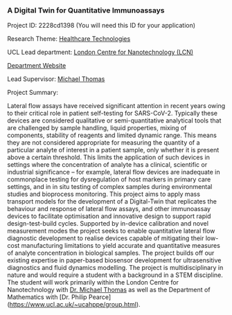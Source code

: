 ### A Digital Twin for Quantitative Immunoassays

Project ID: 2228cd1398
(You will need this ID for your application)

Research Theme: [Healthcare Technologies](../themes/healthcare-technologies.md)

UCL Lead department: [London Centre for Nanotechnology (LCN)](../departments/london-centre-for-nanotechnology.md)

[Department Website](https://www.london-nano.com)

Lead Supervisor: [Michael Thomas](https://profiles.ucl.ac.uk/75670)

Project Summary:

Lateral flow assays have received significant attention in recent years owing to their critical role in patient self-testing for SARS-CoV-2. Typically these devices are considered qualitative or semi-quantitative analytical tools that are challenged by sample handling, liquid properties, mixing of components, stability of reagents and limited dynamic range. This means they are not considered appropriate for measuring the quantity of a particular analyte of interest in a patient sample, only whether it is present above a certain threshold. This limits the application of such devices in settings where the concentration of analyte has a clinical, scientific or industrial significance – for example, lateral flow devices are inadequate in commonplace testing for dysregulation of host markers in primary care settings, and in in situ testing of complex samples during environmental studies and bioprocess monitoring.
This project aims to apply mass transport models for the development of a Digital-Twin that replicates the behaviour and response of lateral flow assays, and other immunoassay devices to facilitate optimisation and innovative design to support rapid design-test-build cycles. Supported by in-device calibration and novel measurement modes the project seeks to enable quantitative lateral flow diagnostic development to realise devices capable of mitigating their low-cost manufacturing limitations to yield accurate and quantitative measures of analyte concentration in biological samples. The project builds off our existing expertise in paper-based biosensor development for ultrasensitive diagnostics and fluid dynamics modelling. The project is multidisciplinary in nature and would require a student with a background in a STEM discipline. The student will work primarily within the London Centre for Nanotechnology with [Dr. Michael Thomas](www.thethomaslab.com) as well as the Department of Mathematics with [Dr. Philip Pearce] (https://www.ucl.ac.uk/~ucahppe/group.html).
